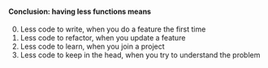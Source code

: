 #### Conclusion: having less functions means

0. Less code to write, when you do a feature the first time
0. Less code to refactor, when you update a feature
0. Less code to learn, when you join a project
0. Less code to keep in the head, when you try to understand the problem

